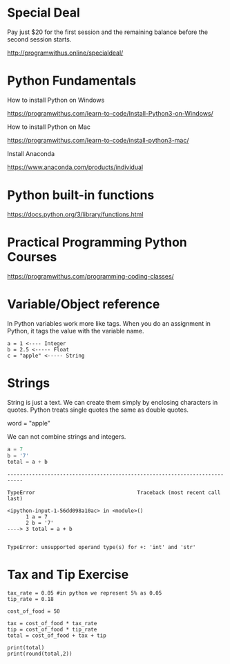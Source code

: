 # Special Deal

Pay just $20 for the first session and the remaining balance before the second session starts.

http://programwithus.online/specialdeal/


# Python Fundamentals

How to install Python on Windows

https://programwithus.com/learn-to-code/Install-Python3-on-Windows/

How to install Python on Mac

https://programwithus.com/learn-to-code/install-python3-mac/

Install Anaconda

https://www.anaconda.com/products/individual


# Python built-in functions

https://docs.python.org/3/library/functions.html


# Practical Programming Python Courses


https://programwithus.com/programming-coding-classes/


# Variable/Object reference

In Python variables work more like tags. When you do an assignment in Python, it tags the value with the variable name.

```
a = 1 <---- Integer
b = 2.5 <----- Float
c = "apple" <----- String
```

# Strings

String is just a text. We can create them simply by enclosing characters in quotes. Python treats single quotes the same as double quotes. 

word = "apple"

We can not combine strings and integers.


```python
a = 7
b = '7'
total = a + b
```


    ---------------------------------------------------------------------------

    TypeError                                 Traceback (most recent call last)

    <ipython-input-1-56dd098a10ac> in <module>()
          1 a = 7
          2 b = '7'
    ----> 3 total = a + b
    

    TypeError: unsupported operand type(s) for +: 'int' and 'str'


# Tax and Tip Exercise

```
tax_rate = 0.05 #in python we represent 5% as 0.05
tip_rate = 0.18

cost_of_food = 50

tax = cost_of_food * tax_rate
tip = cost_of_food * tip_rate
total = cost_of_food + tax + tip

print(total)
print(round(total,2))
```

